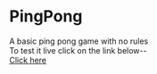# PingPong
A basic ping pong game with no rules
<br />
To test it live click on the link below--<br />
<a href = "https://amazterdrv.github.io/PingPong">Click here</a>
